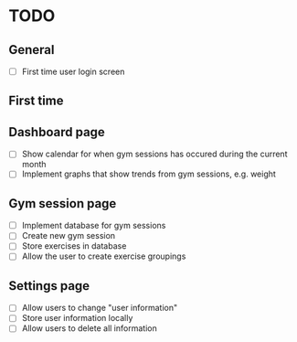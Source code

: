 # TODO

## General
- [ ] First time user login screen

## First time 

## Dashboard page
- [ ] Show calendar for when gym sessions has occured during the current month
- [ ] Implement graphs that show trends from gym sessions, e.g. weight

## Gym session page
- [ ] Implement database for gym sessions
- [ ] Create new gym session
- [ ] Store exercises in database
- [ ] Allow the user to create exercise groupings

## Settings page
- [ ] Allow users to change "user information"
- [ ] Store user information locally
- [ ] Allow users to delete all information